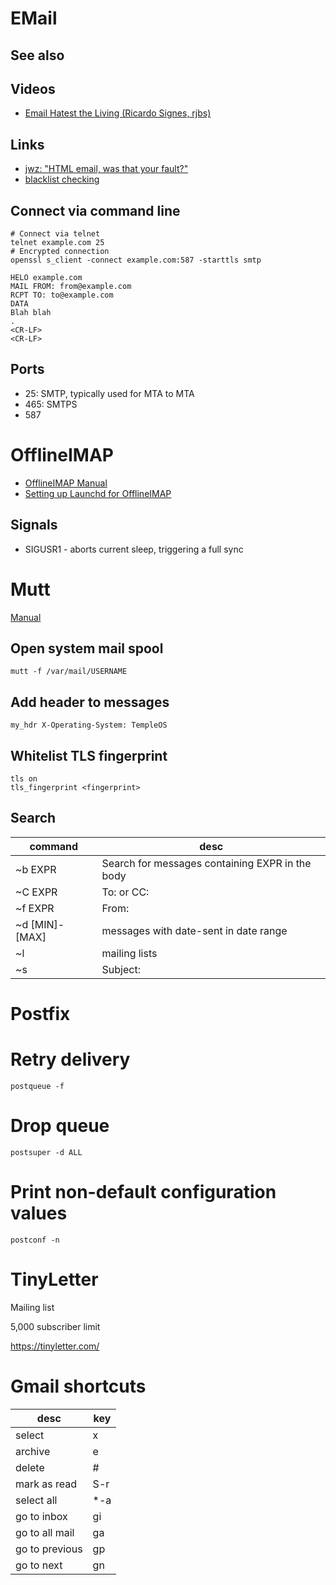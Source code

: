 # EMail


## See also


## Videos

- [Email Hatest the Living (Ricardo Signes, rjbs)](https://www.youtube.com/watch?v=4s9IjkMAmns)


## Links

- [jwz: "HTML email, was that your fault?"](https://www.jwz.org/blog/2017/09/html-email-was-that-your-fault/)
- [blacklist checking](https://mxtoolbox.com/SuperTool.aspx)


## Connect via command line

```shell
# Connect via telnet
telnet example.com 25
# Encrypted connection
openssl s_client -connect example.com:587 -starttls smtp
```

```
HELO example.com
MAIL FROM: from@example.com
RCPT TO: to@example.com
DATA
Blah blah
.
<CR-LF>
<CR-LF>
```


## Ports

- 25: SMTP, typically used for MTA to MTA
- 465: SMTPS
- 587


# OfflineIMAP

- [OfflineIMAP Manual](http://docs.offlineimap.org/en/latest/MANUAL.html)
- [Setting up Launchd for OfflineIMAP](http://grantlucas.com/posts/2012/10/setting-launchd-offlineimap)


## Signals

- SIGUSR1 - aborts current sleep, triggering a full sync


# Mutt

[Manual](http://www.mutt.org/doc/manual/)


## Open system mail spool

```shell
mutt -f /var/mail/USERNAME
```


## Add header to messages

```
my_hdr X-Operating-System: TempleOS
```


## Whitelist TLS fingerprint

```
tls on
tls_fingerprint <fingerprint>
```


## Search

| command        | desc                                            |
|-------------- |----------------------------------------------- |
| ~b EXPR        | Search for messages containing EXPR in the body |
| ~C EXPR        | To: or CC:                                      |
| ~f EXPR        | From:                                           |
| ~d [MIN]-[MAX] | messages with date-sent in date range           |
| ~l             | mailing lists                                   |
| ~s             | Subject:                                        |


# Postfix


# Retry delivery

```
postqueue -f
```


# Drop queue

```
postsuper -d ALL
```


# Print non-default configuration values

```
postconf -n
```


# TinyLetter

Mailing list

5,000 subscriber limit

<https://tinyletter.com/>


# Gmail shortcuts

| desc           | key  |
| ---            | ---  |
| select         | x    |
| archive        | e    |
| delete         | #    |
| mark as read   | S-r  |
| select all     | \*-a |
| go to inbox    | gi   |
| go to all mail | ga   |
| go to previous | gp   |
| go to next     | gn   |